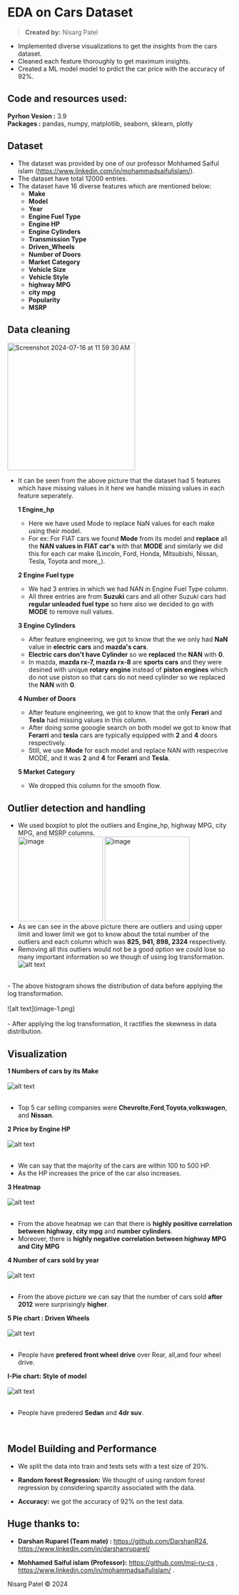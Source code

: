 # EDA on Cars Dataset
> **Created by:** Nisarg Patel
- Implemented diverse visualizations to get the insights from the cars dataset.
- Cleaned each feature thoroughly to get maximum insights.
- Created a ML model model to prdict the car price with the accuracy of 92%.

## Code and resources used:
**Pyrhon Vesion :** 3.9 <br>
**Packages :** pandas, numpy, matplotlib, seaborn, sklearn, plotly <br>

## Dataset
- The dataset was provided by one of our professor Mohhamed Saiful islam (https://www.linkedin.com/in/mohammadsaifulislam/).
- The dataset have total 12000 entries.
- The dataset have 16 diverse features which are mentioned below:
  - **Make**
  - **Model**
  - **Year**
  - **Engine Fuel Type**
  - **Engine HP**
  - **Engine Cylinders**
  - **Transmission Type**
  - **Driven_Wheels**
  - **Number of Doors**
  - **Market Category**
  - **Vehicle Size**
  - **Vehicle Style**
  - **highway MPG**
  - **city mpg**
  - **Popularity**
  - **MSRP**

 ## Data cleaning 

<img width="286" alt="Screenshot 2024-07-16 at 11 59 30 AM" src="https://github.com/user-attachments/assets/360d6fef-d31c-45b8-abb4-e37ae4da01c3"> <br>
- It can be seen from the above picture that the dataset had 5 features which have missing values in it here we handle missing values in each feature seperately.

  **1 Engine_hp**
  - Here we have used Mode to replace NaN values for each make using their model.
  - For ex: For FIAT cars we found **Mode** from its model and **replace** all the **NAN values in FIAT car's** with that **MODE** and similarly we did this for each car make (Lincoln, Ford, Honda, Mitsubishi, Nissan, Tesla, Toyota and more,,).
  
  **2 Engine Fuel type**
  - We had 3 entries in which we had NAN in Engine Fuel Type column.
  - All three entries are from **Suzuki** cars and all other Suzuki cars had **regular unleaded fuel type** so here also we decided to go with **MODE** to remove null values.

  **3 Engine Cylinders**
  - After feature engineering, we got to know that the we only had **NaN** value in **electric cars** and **mazda's cars**.
  - **Electric cars don't have Cylinder** so we **replaced** the **NAN** with **0**.
  - In mazda, **mazda rx-7, mazda rx-8** are **sports cars** and they were desined with unique **rotary engine** instead of **piston engines** which do not use piston so that cars do not need cylinder so we replaced the **NAN** with **0**.
 
  **4 Number of Doors**
  - After feature engineering, we got to know that the only **Ferari** and **Tesla** had missing values in this column.
  - After doing some gooogle search on both model we got to know that **Ferarri** and **tesla** cars are typically equipped with **2** and **4** doors respectively.
  - Still, we use **Mode** for each model and replace NAN with respecrive MODE, and it was **2** and **4** for **Ferarri** and **Tesla**.
 
  **5 Market Category**
  - We dropped this column for the smooth flow.
>
  ## Outlier detection and handling
  - We used boxplot to plot the outliers and Engine_hp, highway MPG, city MPG, and MSRP columns.<br>
  <img width="190" alt="image" src="https://github.com/user-attachments/assets/2e077ade-52c1-4acf-93a7-246dec847645"> <img width="190" alt="image" src="https://github.com/user-attachments/assets/2d150a59-25b2-4620-af7d-10f58e7eba67"> <br>
  - As we can see in the above picture there are outliers and using upper limit and lower limit we got to know about the total number of the outliers and each column which was **825, 941, 898, 2324** respectively.
  - Removing all this outliers would not be a good option we could lose so many important information so we though of using log transformation.
  ![alt text](image.png)<br>
  <br>
  - The above histogram shows the distribution of data before applying the log transformation.<br>
  <br>
  ![alt text](image-1.png)<br>
  <br>
  - After applying the log transformation, it ractifies the skewness in data distribution.

  ## Visualization 
  **1 Numbers of cars by its Make**<br>
  <br>
  ![alt text](image-3.png) <br>
  <br>
  - Top 5 car selling companies were **Chevrolte**,**Ford**,**Toyota**,**volkswagen**, and **Nissan**.<br>
  
  **2 Price by Engine HP** <br>
  <br>
  ![alt text](image-4.png)<br>
  <br>
  - We can say that the majority of the cars are within 100 to 500 HP.
  - As the HP increases the price of the car also increases.<br>
  
  **3 Heatmap**<br>
  <br> 
  ![alt text](image-5.png)<br>
  <br>
  - From the above heatmap we can that there is **highly positive correlation between** **highway**, **city mpg** and **number cylinders**.
  - Moreover, there is **highly negative correlation between highway MPG and City MPG**<br>

  **4 Number of cars sold by year**<br>
  <br>
  ![alt text](image-6.png)<br>
  <br>
  - From the above picture we can say that the number of cars sold **after 2012** were surprisingly **higher**.<br>

  **5 Pie chart : Driven Wheels**<br>
  <br>
  ![alt text](image-7.png)<br>
  <br>
  - People have **prefered front wheel drive** over Rear, all,and four wheel drive. <br>

  **I-Pie chart: Style of model**<br>
  <br>
  ![alt text](image-8.png)<br>
  <br>
  - People have predered **Sedan** and **4dr suv**.<br>
  <br>

  ## Model Building and Performance

  - We split the data into train and tests sets with a test size of 20%.

  - **Random forest Regression:** We thought of using random forest regression by considering sparcity associated with the data.

  - **Accuracy:** we got the accuracy of 92% on the test data.

## Huge thanks to:
- **Darshan Ruparel (Team mate) :** https://github.com/DarshanR24, https://www.linkedin.com/in/darshanruparel/ <br>

- **Mohhamed Saiful islam (Professor):** https://github.com/msi-ru-cs , https://www.linkedin.com/in/mohammadsaifulislam/ . <br>

Nisarg Patel © 2024





 


  
     






 
 
    



